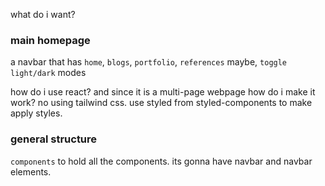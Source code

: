 what do i want?
### main homepage
a navbar that has `home`, `blogs`, `portfolio`, `references` maybe, `toggle light/dark` modes

how do i use react?
and since it is a multi-page webpage how do i make it work?
no using tailwind css. use styled from styled-components to make apply styles.

### general structure
`components` to hold all the components. its gonna have navbar and navbar elements. 
